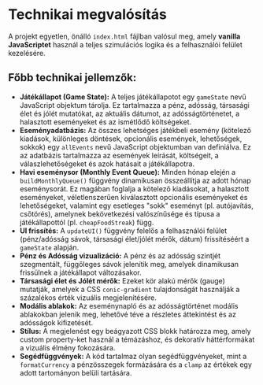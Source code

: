 # Technikai megvalósítás

A projekt egyetlen, önálló `index.html` fájlban valósul meg, amely **vanilla JavaScriptet** használ a teljes szimulációs logika és a felhasználói felület kezelésére.

## Főbb technikai jellemzők:

*   **Játékállapot (Game State):** A teljes játékállapotot egy `gameState` nevű JavaScript objektum tárolja. Ez tartalmazza a pénz, adósság, társasági élet és jólét mutatókat, az aktuális dátumot, az adósságtörténetet, a halasztott eseményeket és az ismétlődő költségeket.
*   **Eseményadatbázis:** Az összes lehetséges játékbeli esemény (kötelező kiadások, különleges döntések, opcionális események, lehetőségek, sokkok) egy `allEvents` nevű JavaScript objektumban van definiálva. Ez az adatbázis tartalmazza az események leírását, költségeit, a válaszlehetőségeket és azok hatásait a játékállapotra.
*   **Havi eseménysor (Monthly Event Queue):** Minden hónap elején a `buildMonthlyQueue()` függvény dinamikusan összeállítja az adott hónap eseménysorát. Ez magában foglalja a kötelező kiadásokat, a halasztott eseményeket, véletlenszerűen kiválasztott opcionális eseményeket és lehetőségeket, valamint egy esetleges "sokk" eseményt (pl. autójavítás, csőtörés), amelynek bekövetkezési valószínűsége és típusa a játékállapottól (pl. `cheapFoodStreak`) függ.
*   **UI frissítés:** A `updateUI()` függvény felelős a felhasználói felület (pénz/adósság sávok, társasági élet/jólét mérők, dátum) frissítéséért a `gameState` alapján.
*   **Pénz és Adósság vizualizáció:** A pénz és az adósság szintjét szegmentált, függőleges sávok jelenítik meg, amelyek dinamikusan frissülnek a játékállapot változásakor.
*   **Társasági élet és Jólét mérők:** Ezeket kör alakú mérők (gauge) mutatják, amelyek a CSS `conic-gradient` tulajdonságát használják a százalékos érték vizuális megjelenítésére.
*   **Modális ablakok:** Az eseménynapló és az adósságtörténet modális ablakokban jelenik meg, lehetővé téve a részletes áttekintést és az adósságok kifizetését.
*   **Stílus:** A megjelenést egy beágyazott CSS blokk határozza meg, amely custom property-ket használ a témázáshoz, és dekoratív háttérformákat a vizuális élmény fokozására.
*   **Segédfüggvények:** A kód tartalmaz olyan segédfüggvényeket, mint a `formatCurrency` a pénzösszegek formázására és a `clamp` az értékek egy adott tartományon belüli tartására.
